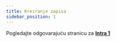 ```yaml
---
title: Kreiranje zapisa 
sidebar_position: 1
---
```


Pogledajte odgovarajuću stranicu za  **[Intra 1](/docs/finance-area/declarations/intrastat/create-from-records-intrastat1/create-from-records-intrastat1-intro)**








